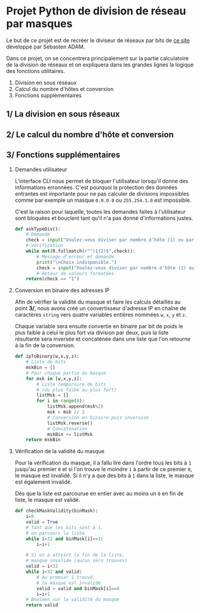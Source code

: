 # Projet Python de division de réseau par masques

Le but de ce projet est de recréer le diviseur de réseaux par bits de [ce site](https://www.sebastienadam.be/ipcalculator/) développé par Sebasten ADAM.

Dans ce projet, on se concentrera principalement sur la partie calculatoire de la division de réseaux et on expliquera dans les grandes lignes la logique des fonctions utilitaires.

1. Division en sous réseaux
0. Calcul du nombre d'hôtes et conversion
0. Fonctions supplémentaires

## 1/ La division en sous réseaux

## 2/ Le calcul du nombre d'hôte et conversion

## 3/ Fonctions supplémentaires

1. Demandes utilisateur

	L'interface CLI nous permet de bloquer l'utilisateur lorsqu'il donne des informations erronnées. C'est pourquoi la protection des données entrantes est importante pour ne pas calculer de divisions impossibles comme par exemple un masque `0.0.0.0` ou `255.254.1.0` est impossible.

	C'est la raison pour laquelle, toutes les demandes faites à l'utilisateur sont bloquées et bouclent tant qu'il n'a pas donné d'informations justes.

	```Python
	def askTypeDiv():
		# Demande
		check = input("Voulez-vous diviser par nombre d'hôte (1) ou par nombre de sous-réseaux (2) ?\n")
		# Vérification
		while not(R.fullmatch(r"^(1|2)$",check)):
			# Message d'erreur et demande
			print("\nChoix indisponible.")
			check = input("Voulez-vous diviser par nombre d'hôte (1) ou par nombre de sous-réseaux (2) ?\n")
			# Retour de valeurs formatées
		return(check == "1")
	```
1. Conversion en binaire des adresses IP

	Afin de vérifier la validité du masque et faire les calculs détaillés au point __3/__, nous avons créé un convertisseur d'adresse IP en chaîne de caractères `string` vers quatre variables entières nommées `w`, `x`, `y` et `z`.

	Chaque variable sera ensuite convertie en binaire par bit de poids le plus faible à celui le plus fort via division par deux, puis la liste résultante sera inversée et concaténée dans une liste que l'on retourne à la fin de la conversion.

	```Python
	def ipToBinary(w,x,y,z):
		# Liste de bits
		mskBin = []
		# Pour chaque partie du masque
		for msk in [w,x,y,z]:
			# Liste temporaire de bits
			# (du plus faibe au plus fort)
			listMsk = []
			for i in range(8):
				listMsk.append(msk%2)
				msk = msk // 2
				# Conversion en binaire puis inversion
				listMsk.reverse()
				# Concaténation
				mskBin += listMsk
		return mskBin
	```

1. Vérification de la validité du masque

	Pour la vérification du masque, il a fallu lire dans l'ordre tous les bits à `1` jusqu'au premier `0` et si l'on trouve le moindre `1` à partir de ce premier `0`, le masque est invalidé. Si il n'y a que des bits à `1` dans la liste, le masque est également invalidé.

	Dès que la liste est parcourue en entier avec au moins un `0` en fin de liste, le masque est validé.

	```Python
	def checkMaskValidity(binMask):
		i=0
		valid = True
		# Tant que les bits sont à 1,
		# on parcours la liste
		while i<32 and binMask[i]==1:
			i=i+1

		# Si on a atteint la fin de la liste,
		# masque invalide (aucun zéro trouvés)
		valid = i<32
		while i<32 and valid:
			# Au premier 1 trouvé,
			# le masque est invalidé
			valid = valid and binMask[i]==0
			i=i+1
		# Booléen sur la validité du masque
		return valid
	```
